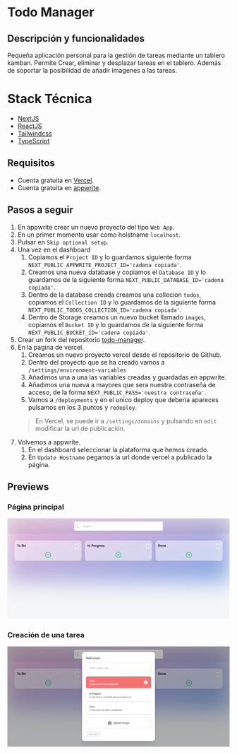 # Todo Manager

## Descripción y funcionalidades

Pequeña aplicación personal para la gestión de tareas mediante un tablero kamban. Permite Crear, eliminar y desplazar tareas en el tablero. Además de soportar la posibilidad de añadir imagenes a las tareas.

# Stack Técnica

- [NextJS](https://nextjs.org/)
- [ReactJS](https://react.dev/)
- [Tailwindcss](https://tailwindcss.com/)
- [TypeScript](https://www.typescriptlang.org/)

## Requisitos

- Cuenta gratuita en [Vercel](https://vercel.com/dashboard).
- Cuenta gratuita en [appwrite](https://cloud.appwrite.io).

## Pasos a seguir

1. En appwrite crear un nuevo proyecto del tipo `Web App`.
2. En un primer momento usar como holstname `localhost`.
3. Pulsar en `Skip optional setup`.
4. Una vez en el dashboard
    1. Copiamos el `Project ID` y lo guardamos siguiente forma `NEXT_PUBLIC_APPWRITE_PROJECT_ID='cadena copiada'`.
    2. Creamos una nueva database y copiamos el `Database ID` y lo guardamos de la siguiente forma `NEXT_PUBLIC_DATABASE_ID='cadena copiada'`.
    3. Dentro de la database creada creamos una collecion `todos`, copiamos el `Collection ID` y lo guardamos de la siguiente forma `NEXT_PUBLIC_TODOS_COLLECTION_ID='cadena copiada'`.
    4. Dentro de Storage creamos un nuevo bucket llamado `images`, copiamos el `Bucket ID` y lo guardamos de la siguiente forma `NEXT_PUBLIC_BUCKET_ID='cadena copiada'`.
5. Crear un fork del repositorio [todo-manager](https://github.com/StephanJ98/todo-manager).
6. En la pagina de vercel.
    1. Creamos un nuevo proyecto vercel desde el repositorio de Github.
    2. Dentro del proyecto que se ha creado vamos a `/settings/environment-variables`
    3. Añadimos una a una las variables creadas y guardadas en appwrite.
    4. Añadimos una nueva a mayores que sera nuestra contraseña de acceso, de la forma `NEXT_PUBLIC_PASS='nuestra contraseña'`.
    5. Vamos a `/deployments` y en el unico deploy que deberia apareces pulsamos en los 3 puntos y `redeploy`.
    > En Vercel, se puede ir a `/settings/domains` y pulsando en `edit` modificar la url de publicación.
7. Volvemos a appwrite.
    1. En el dashboard seleccionar la plataforma que hemos creado.
    2. En `Update Hostname` pegamos la url donde vercel a publicado la página.
    
## Previews

### Página principal
![principal](.github/main.png)

### Creación de una tarea
![principal](.github/modalAdd.png)
